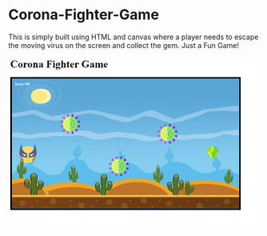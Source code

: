 # Corona-Fighter-Game
This is simply built using HTML and canvas where a player needs to escape the moving virus on the screen and collect the gem.
Just a Fun Game!

![](./Corona%20Fighter%20final.png)
